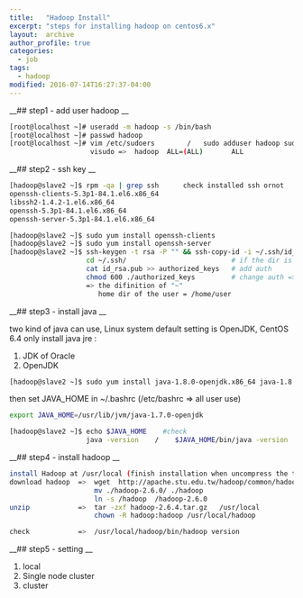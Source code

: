```yaml
---
title:   "Hadoop Install"
excerpt: "steps for installing hadoop on centos6.x"
layout:  archive
author_profile: true
categories: 
  - job
tags:
  - hadoop
modified: 2016-07-14T16:27:37-04:00
---
```


__## step1  - add user hadoop __    
```bash
[root@localhost ~]# useradd -m hadoop -s /bin/bash
[root@localhost ~]# passwd hadoop
[root@localhost ~]# vim /etc/sudoers        /   sudo adduser hadoop sudo         
                    visudo =>  hadoop  ALL=(ALL)       ALL 
```

__## step2  -  ssh key __     
```bash
[hadoop@slave2 ~]$ rpm -qa | grep ssh      check installed ssh ornot
openssh-clients-5.3p1-84.1.el6.x86_64
libssh2-1.4.2-1.el6.x86_64
openssh-5.3p1-84.1.el6.x86_64
openssh-server-5.3p1-84.1.el6.x86_64

[hadoop@slave2 ~]$ sudo yum install openssh-clients
[hadoop@slave2 ~]$ sudo yum install openssh-server
[hadoop@slave2 ~]$ ssh-keygen -t rsa -P "" && ssh-copy-id -i ~/.ssh/id_rsa.pub hadoop@xx.xx.xx.xx
                   cd ~/.ssh/                          # if the dir is not exist，do ssh localhost first
                   cat id_rsa.pub >> authorized_keys   # add auth
                   chmod 600 ./authorized_keys         # change auth => if the auth is wrong, still can't access even with a key     
                   => the difinition of "~"
                      home dir of the user = /home/user 
``` 

__## step3 - install java __    

two kind of java can use, Linux system default setting is OpenJDK, CentOS 6.4 only install java jre  :    
  1. JDK of Oracle    
  2. OpenJDK    

```bash
[hadoop@slave2 ~]$ sudo yum install java-1.8.0-openjdk.x86_64 java-1.8.0-openjdk-devel.x86_64
```

then set JAVA_HOME in ~/.bashrc (/etc/bashrc => all user use)

```bash
export JAVA_HOME=/usr/lib/jvm/java-1.7.0-openjdk

[hadoop@slave2 ~]$ echo $JAVA_HOME    #check   
                   java -version    /    $JAVA_HOME/bin/java -version
```

__## step4 - install hadoop __    

```bash
install Hadoop at /usr/local (finish installation when uncompress the tar of hadoop)
download hadoop  =>  wget  http://apache.stu.edu.tw/hadoop/common/hadoop-2.6.4/hadoop-2.6.4.tar.gz
                     mv ./hadoop-2.6.0/ ./hadoop
                     ln -s /hadoop  /hadoop-2.6.0
unzip            =>  tar -zxf hadoop-2.6.4.tar.gz   /usr/local
                     chown -R hadoop:hadoop /usr/local/hadoop 

check            =>  /usr/local/hadoop/bin/hadoop version
```

__## step5 - setting __   
1. local    
2. Single node cluster    
3. cluster    

